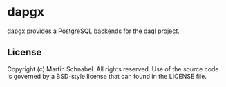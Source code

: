 dapgx
=====

dapgx provides a PostgreSQL backends for the daql project.

License
-------

Copyright (c) Martin Schnabel. All rights reserved.
Use of the source code is governed by a BSD-style license that can found in the LICENSE file.
